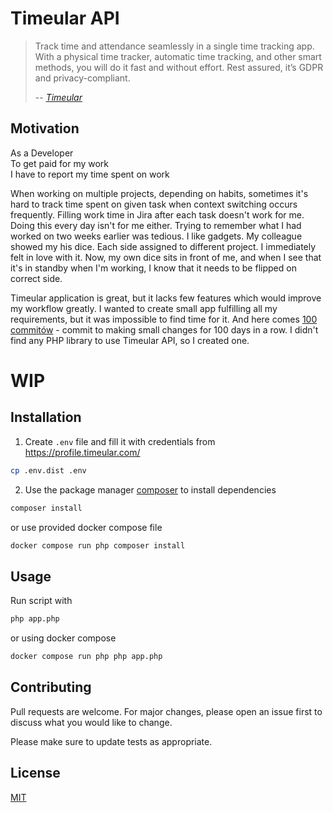 # Timeular API

> Track time and attendance seamlessly in a single time tracking app. With a physical time tracker, automatic time tracking, and other smart methods, you will do it fast and without effort. Rest assured, it’s GDPR and privacy-compliant.
>
> -- <cite>[Timeular](https://timeular.com/)</cite>

## Motivation

As a Developer\
To get paid for my work\
I have to report my time spent on work

When working on multiple projects, depending on habits, sometimes it's hard to track time spent on given task when context switching occurs frequently. Filling work time in Jira after each task doesn't work for me. Doing this every day isn't for me either. Trying to remember what I had worked on two weeks earlier was tedious. I like gadgets. My colleague showed my his dice. Each side assigned to different project. I immediately felt in love with it. Now, my own dice sits in front of me, and when I see that it's in standby when I'm working, I know that it needs to be flipped on correct side.

Timeular application is great, but it lacks few features which would improve my workflow greatly. I wanted to create small app fulfilling all my requirements, but it was impossible to find time for it. And here comes [100 commitów](https://100commitow.pl/) - commit to making small changes for 100 days in a row. I didn't find any PHP library to use Timeular API, so I created one.

# WIP

## Installation

1. Create `.env` file and fill it with credentials from https://profile.timeular.com/

```bash
cp .env.dist .env
```

2. Use the package manager [composer](https://getcomposer.org/) to install dependencies

```bash
composer install
```

or use provided docker compose file

```bash
docker compose run php composer install
```

## Usage

Run script with 
```bash
php app.php
```

or using docker compose

```bash
docker compose run php php app.php
```

## Contributing

Pull requests are welcome. For major changes, please open an issue first
to discuss what you would like to change.

Please make sure to update tests as appropriate.

## License

[MIT](LICENSE)
